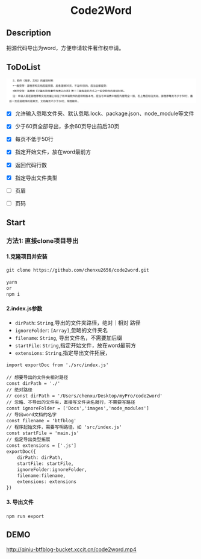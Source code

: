 <h1 style="display: block; text-align: center; width:100%">Code2Word</h1>

## Description

把源代码导出为word，方便申请软件著作权申请。

## ToDoList
![官方要求](./images/require.jpg)

- [x] 允许输入忽略文件夹、默认忽略.lock、package.json、node_module等文件
- [x] 少于60页全部导出，多余60页导出前后30页
- [x] 每页不低于50行
- [x] 指定开始文件，放在word最前方
- [x] 返回代码行数
- [x] 指定导出文件类型
- [ ] 页眉
- [ ] 页码


## Start
### 方法1: 直接clone项目导出
#### 1.克隆项目并安装
```
git clone https://github.com/chenxu2656/code2word.git

yarn 
or
npm i
```
#### 2.index.js参数

- `dirPath`: `String`,导出的文件夹路径，绝对｜相对 路径
- `ignoreFolder`: `[Array]`,忽略的文件夹名
- `filename`: `String`, 导出文件名，不需要加后缀
- `startFile`: `String`,指定开始文件，放在word最前方
- `extensions`: `String`,指定导出文件拓展，
```
import exportDoc from './src/index.js'

// 想要导出的文件夹相对路径
const dirPath = './'
// 绝对路径
// const dirPath = '/Users/chenxu/Desktop/myPro/code2word'
// 忽略、不导出的文件夹，直接写文件夹名就行，不需要写路径
const ignoreFolder = ['Docs','images','node_modules']
// 导出word文档的名字
const filename = 'btfblog'
// 程序起始文件，需要写明路径，如 'src/index.js'
const startFile = 'main.js'
// 指定导出类型拓展
const extensions = ['.js']
exportDoc({
    dirPath: dirPath,
    startFile: startFile,
    ignoreFolder:ignoreFolder,
    filename:filename,
    extensions: extensions
})
```

#### 3. 导出文件

`npm run export`

## DEMO

http://qiniu-btfblog-bucket.xccit.cn/code2word.mp4

